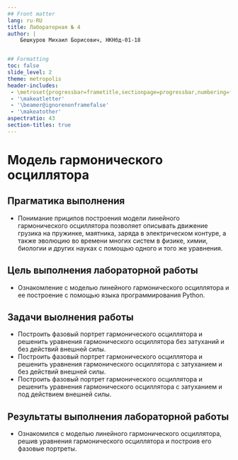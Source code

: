 ```yaml
---
## Front matter
lang: ru-RU
title: Лабораторная № 4
author: |
	Бешкуров Михаил Борисович, НКНбд-01-18


## Formatting
toc: false
slide_level: 2
theme: metropolis
header-includes: 
 - \metroset{progressbar=frametitle,sectionpage=progressbar,numbering=fraction}
 - '\makeatletter'
 - '\beamer@ignorenonframefalse'
 - '\makeatother'
aspectratio: 43
section-titles: true
---
```



# Модель гармонического осциллятора

## Прагматика выполнения

- Понимание приципов построения модели линейного гармонического осциллятора позволяет описывать движение грузика на пружинке, маятника, заряда в электрическом контуре,
а также эволюцию во времени многих систем в физике, химии, биологии и других науках с помощью одного и того же уравнения.

## Цель выполнения лабораторной работы

- Ознакомление с моделью линейного гармонического осциллятора  и ее построение с помощью языка программирования Python.

## Задачи выолнения работы

- Построить фазовый портрет гармонического осциллятора и решенить уравнения гармонического осциллятора без затуханий и без действий внешней силы.
- Построить фазовый портрет гармонического осциллятора и решенить уравнения гармонического осциллятора с затуханием и без действий внешней силы.
- Построить фазовый портрет гармонического осциллятора и решенить уравнения гармонического осциллятора с затуханием и под действием внешней силы.

## Результаты выполнения лабораторной работы

- Ознакомился с моделью линейного гармонического осциллятора, решив уравнения гармонического осциллятора и построив его фазовые портреты.

